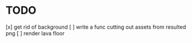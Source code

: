 # TODO

[x] get rid of background
[ ] write a func cutting out assets from resulted png
[ ] render lava floor